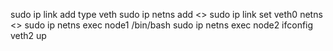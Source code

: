 sudo ip link add type veth
sudo ip netns add <>
sudo ip link set veth0 netns <>
sudo ip netns exec node1 /bin/bash
sudo ip netns exec node2 ifconfig veth2 up
